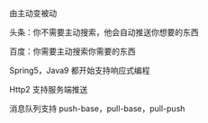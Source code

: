 由主动变被动



头条：你不需要主动搜索，他会自动推送你想要的东西

百度：你需要主动搜索你需要的东西



Spring5，Java9 都开始支持响应式编程

Http2 支持服务端推送

消息队列支持 push-base，pull-base，pull-push